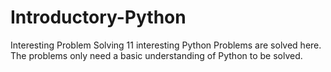 # Introductory-Python
Interesting Problem Solving
11 interesting Python Problems are solved here. The problems only need a basic understanding of Python to be solved.
